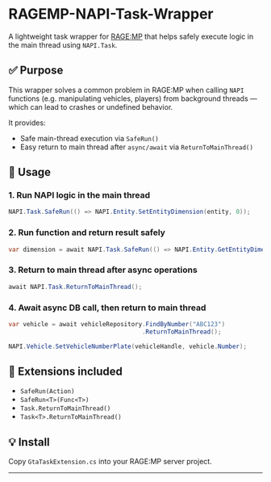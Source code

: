 # RAGEMP-NAPI-Task-Wrapper

A lightweight task wrapper for [RAGE:MP](https://rage.mp/) that helps safely execute logic in the main thread using `NAPI.Task`.

## ✅ Purpose

This wrapper solves a common problem in RAGE:MP when calling `NAPI` functions (e.g. manipulating vehicles, players) from background threads — which can lead to crashes or undefined behavior.

It provides:
- Safe main-thread execution via `SafeRun()`
- Easy return to main thread after `async/await` via `ReturnToMainThread()`

## 🔧 Usage

### 1. Run NAPI logic in the main thread
```csharp
NAPI.Task.SafeRun(() => NAPI.Entity.SetEntityDimension(entity, 0));
```

### 2. Run function and return result safely
```csharp
var dimension = await NAPI.Task.SafeRun(() => NAPI.Entity.GetEntityDimension(entity));
```

### 3. Return to main thread after async operations
```csharp
await NAPI.Task.ReturnToMainThread();
```

### 4. Await async DB call, then return to main thread
```csharp
var vehicle = await vehicleRepository.FindByNumber("ABC123")
                                     .ReturnToMainThread();

NAPI.Vehicle.SetVehicleNumberPlate(vehicleHandle, vehicle.Number);
```

## 🔌 Extensions included

- `SafeRun(Action)`
- `SafeRun<T>(Func<T>)`
- `Task.ReturnToMainThread()`
- `Task<T>.ReturnToMainThread()`

## 💡 Install

Copy `GtaTaskExtension.cs` into your RAGE:MP server project.

---

